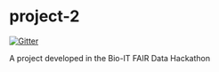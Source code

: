 # project-2
[![Gitter](https://badges.gitter.im/bioithackathons/project-2.svg)](https://gitter.im/bioithackathons/project-2?utm_source=badge&utm_medium=badge&utm_campaign=pr-badge)

A project developed in the Bio-IT FAIR Data Hackathon
